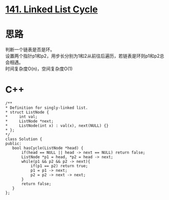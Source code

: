 # [141. Linked List Cycle](https://leetcode.com/problems/linked-list-cycle/description/)
# 思路
判断一个链表是否是环。   
设置两个指针p1和p2，用步长分别为1和2从前往后遍历，若链表是环则p1和p2总会相遇。   
时间复杂度O(n)，空间复杂度O(1)
# C++
 ```
 /**
 * Definition for singly-linked list.
 * struct ListNode {
 *     int val;
 *     ListNode *next;
 *     ListNode(int x) : val(x), next(NULL) {}
 * };
 */
class Solution {
public:
    bool hasCycle(ListNode *head) {
        if(head == NULL || head -> next == NULL) return false;
        ListNode *p1 = head, *p2 = head -> next;
        while(p1 && p2 && p2 -> next){
            if(p1 == p2) return true;
            p1 = p1 -> next;
            p2 = p2 -> next -> next;
        }
        return false;
    }
};
 ```
